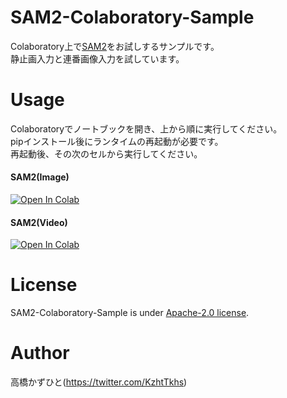# SAM2-Colaboratory-Sample
Colaboratory上で[SAM2](https://github.com/facebookresearch/segment-anything-2)をお試しするサンプルです。<bR>
静止画入力と連番画像入力を試しています。<br>

# Usage
Colaboratoryでノートブックを開き、上から順に実行してください。<br>
pipインストール後にランタイムの再起動が必要です。<br>
再起動後、その次のセルから実行してください。
#### SAM2(Image)
[![Open In Colab](https://colab.research.google.com/assets/colab-badge.svg)](https://colab.research.google.com/github/Kazuhito00/SAM2-Colaboratory-Sample/blob/main/SAM2(Image)-Colaboratory-Sample.ipynb)

#### SAM2(Video)
[![Open In Colab](https://colab.research.google.com/assets/colab-badge.svg)](https://colab.research.google.com/github/Kazuhito00/SAM2-Colaboratory-Sample/blob/main/SAM2(Video)-Colaboratory-Sample.ipynb)

# License 
SAM2-Colaboratory-Sample is under [Apache-2.0 license](LICENSE).

# Author
高橋かずひと(https://twitter.com/KzhtTkhs)

